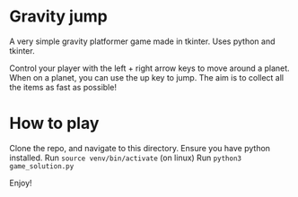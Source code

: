 # Gravity jump
A very simple gravity platformer game made in tkinter.
Uses python and tkinter.

Control your player with the left + right arrow keys to move around a planet.
When on a planet, you can use the up key to jump.
The aim is to collect all the items as fast as possible!

# How to play
Clone the repo, and navigate to this directory.
Ensure you have python installed.
Run `source venv/bin/activate` (on linux)
Run `python3 game_solution.py`

Enjoy!
